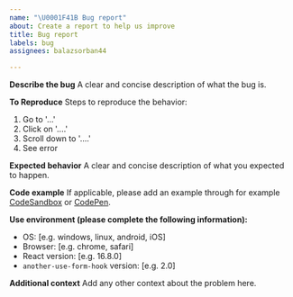 ```yaml
---
name: "\U0001F41B Bug report"
about: Create a report to help us improve
title: Bug report
labels: bug
assignees: balazsorban44

---
```


**Describe the bug**
A clear and concise description of what the bug is.

**To Reproduce**
Steps to reproduce the behavior:
1. Go to '...'
2. Click on '....'
3. Scroll down to '....'
4. See error

**Expected behavior**
A clear and concise description of what you expected to happen.

**Code example**
If applicable, please add an example through for example [CodeSandbox](https://codesandbox.io) or [CodePen](https://codepen.io).

**Use environment (please complete the following information):**
 - OS: [e.g. windows, linux, android, iOS]
 - Browser: [e.g. chrome, safari]
 - React version: [e.g. 16.8.0]
 - `another-use-form-hook` version: [e.g. 2.0]


**Additional context**
Add any other context about the problem here.
